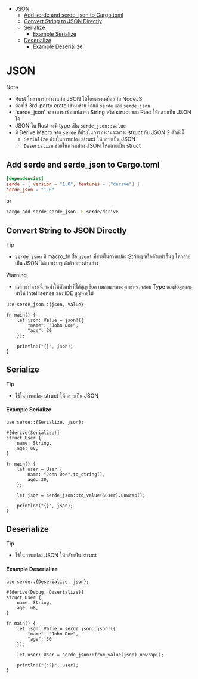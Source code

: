 - [JSON](#json)
  - [Add serde and serde\_json to Cargo.toml](#add-serde-and-serde_json-to-cargotoml)
  - [Convert String to JSON Directly](#convert-string-to-json-directly)
  - [Serialize](#serialize)
      - [Example Serialize](#example-serialize)
  - [Deserialize](#deserialize)
      - [Example Deserialize](#example-deserialize)

# JSON

> [!NOTE]
>
> - Rust ไม่สามารถทำงานกับ JSON ได้โดยตรงเหมือนกับ NodeJS
> - ต้องใช้ 3rd-party crate เข้ามาช่วย ได้แก่ `serde` และ `serde_json`
> - `serde_json' จะสามารถช่วยแปลงค่า String หรือ struct ของ Rust ให้กลายเป็น JSON ได้
> - JSON ใน Rust จะมี type เป็น `serde_json::Value`
> - มี Derive Macro จาก `serde` ที่ช่วยในการทำงานระหว่าง struct กับ JSON 2 ตัวดังนี้
>   - `Serialize` ช่วยในการแปลง struct ให้กลายเป็น JSON
>   - `Deserialize` ช่วยในการแปลง JSON ให้กลายเป็น struct

## Add serde and serde_json to Cargo.toml

```toml
[dependencies]
serde = { version = "1.0", features = ["derive"] }
serde_json = "1.0"
```

or

```sh
cargo add serde serde_json -F serde/derive
```

## Convert String to JSON Directly

> [!TIP]
>
> - `serde_json` มี macro_fn ชื่อ `json!` ที่ช่วยในการแปลง String หรือตัวแปรอื่นๆ
>   ให้กลายเป็น JSON ได้แบบง่ายๆ ดังตัวอย่างด้านล่าง

> [!WARNING]
>
> - แต่การทำเช่นนี้ จะทำให้ตัวแปรที่ได้สูญเสียความสามารถของการตรวจสอบ Type ของข้อมูลและทำให้
>   Intellisense ของ IDE สูญหายไป

```rust, editable
use serde_json::{json, Value};

fn main() {
    let json: Value = json!({
        "name": "John Doe",
        "age": 30
    });

    println!("{}", json);
}
```

## Serialize

> [!TIP]
>
> - ใช้ในการแปลง struct ให้กลายเป็น JSON

#### Example Serialize

```rust, editable
use serde::{Serialize, json};

#[derive(Serialize)]
struct User {
    name: String,
    age: u8,
}

fn main() {
    let user = User {
        name: "John Doe".to_string(),
        age: 30,
    };

    let json = serde_json::to_value(&user).unwrap();

    println!("{}", json);
}
```

## Deserialize

> [!TIP]
>
> - ใช้ในการแปลง JSON ให้กลับเป็น struct

#### Example Deserialize

```rust, editable
use serde::{Deserialize, json};

#[derive(Debug, Deserialize)]
struct User {
    name: String,
    age: u8,
}

fn main() {
    let json: Value = serde_json::json!({
        "name": "John Doe",
        "age": 30
    });

    let user: User = serde_json::from_value(json).unwrap();

    println!("{:?}", user);
}
```
